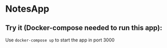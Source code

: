# NotesApp

## Try it (Docker-compose needed to run this app):

  Use ```docker-compose up``` to start the app in port 3000
